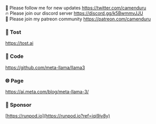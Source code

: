 🐣 Please follow me for new updates https://twitter.com/camenduru <br />
🔥 Please join our discord server https://discord.gg/k5BwmmvJJU <br />
🥳 Please join my patreon community https://patreon.com/camenduru <br />

###  🥪 Tost
https://tost.ai

### 🧬 Code
https://github.com/meta-llama/llama3

### 🌐 Page
https://ai.meta.com/blog/meta-llama-3/

### 🏢 Sponsor
[https://runpod.io](https://runpod.io?ref=iqi9iy8y)
